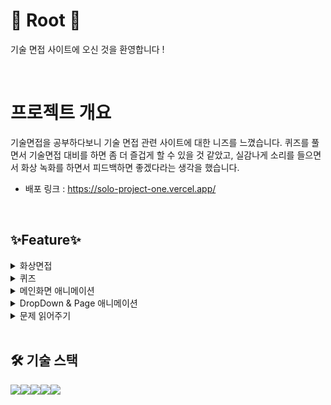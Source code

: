 # **🌲 Root 🌲**

기술 면접 사이트에 오신 것을 환영합니다 !

<br/>

# **프로젝트 개요**

기술면접을 공부하다보니 기술 면접 관련 사이트에 대한 니즈를 느꼈습니다. 퀴즈를 풀면서 기술면접 대비를 하면 좀 더 즐겁게 할 수 있을 것 같았고,
실감나게 소리를 들으면서 화상 녹화를 하면서 피드백하면 좋겠다라는 생각을 했습니다.

- 배포 링크 : https://solo-project-one.vercel.app/

<br/>

## **✨Feature✨**

<details>
<summary> 화상면접 </summary>
<video width="320" height="240" controls>
  <source src="C:\Users\wns45\Videos\Captures\메인.mp4" type="video/mp4">
  Your browser does not support the video tag.
</video>
</details>
<details>
<summary> 퀴즈 </summary>

![메인페이지](https://github.com/Ksiyeong/FarmAndPeople-gif/blob/main/%EB%A9%94%EC%9D%B8%ED%8E%98%EC%9D%B4%EC%A7%80.gif?raw=true)

</details>
<details>
<summary> 메인화면 애니메이션 </summary>

![상품검색](client/public/git/메인.gif)

</details>
<details>
<summary> DropDown & Page 애니메이션  </summary>

![특정물품페이지](https://github.com/Ksiyeong/FarmAndPeople-gif/blob/main/%ED%8A%B9%EC%A0%95%EB%AC%BC%ED%92%88%ED%8E%98%EC%9D%B4%EC%A7%80.gif?raw=true)

</details>
<details>
<summary> 문제 읽어주기 </summary>

![장바구니페이지](https://github.com/Ksiyeong/FarmAndPeople-gif/blob/main/%EC%9E%A5%EB%B0%94%EA%B5%AC%EB%8B%88%ED%8E%98%EC%9D%B4%EC%A7%80.gif?raw=true)

</details>

<br/>

## **🛠️ 기술 스택**

<img src="https://img.shields.io/badge/html5-E34F26?style=for-the-badge&logo=html5&logoColor=white"><img src="https://img.shields.io/badge/React-61DAFB?style=for-the-badge&logo=React&logoColor=white"><img src="https://img.shields.io/badge/Next.js-000000?style=for-the-badge&logo=next.js&logoColor=white"><img src="https://img.shields.io/badge/TypeScript-007ACC?style=for-the-badge&logo=typescript&logoColor=white"><img src="https://img.shields.io/badge/Tailwind_CSS-38B2AC?style=for-the-badge&logo=tailwind-css&logoColor=white">
